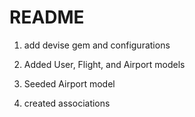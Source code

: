 # README

1. add devise gem and configurations

2. Added User, Flight, and Airport models

3. Seeded Airport model

4. created associations